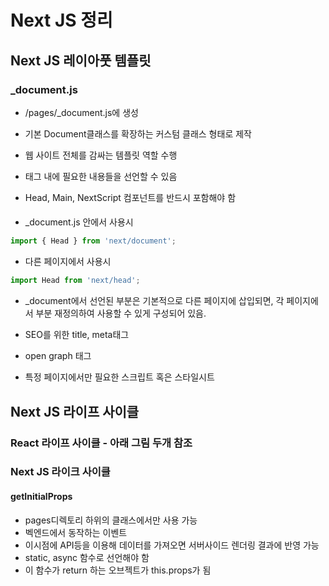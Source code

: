 # Next JS 정리

## Next JS 레이아풋 템플릿

### _document.js

- /pages/_document.js에 생성

- 기본 Document클래스를 확장하는 커스텀 클래스 형태로 제작

- 웹 사이트 전체를 감싸는 템플릿 역할 수행

- <head> 태그 내에 필요한 내용들을 선언할 수 있음

- Head, Main, NextScript 컴포넌트를 반드시 포함해야 함

#### <Head>

- _document.js 안에서 사용시

```javascript
import { Head } from 'next/document';
```

- 다른 페이지에서 사용시

```javascript
import Head from 'next/head';
```

- _document에서 선언된 부분은 기본적으로 다른 페이지에 삽입되면, 각 페이지에서 부분 재정의하여 사용할 수 있게 구성되어 있음.

- SEO를 위한 title, meta태그

- open graph 태그

- 특정 페이지에서만 필요한 스크립트 혹은 스타일시트


## Next JS 라이프 사이클 

### React 라이프 사이클 - 아래 그림 두개 참조


### Next JS 라이크 사이클

#### getInitialProps

- pages디렉토리 하위의 클래스에서만 사용 가능
- 벡엔드에서 동작하는 이벤트
- 이시점에 API등을 이용해 데이터를 가져오면 서버사이드 렌더링 결과에 반영 가능
- static, async 함수로 선언해야 함
- 이 함수가 return 하는 오브젝트가 this.props가 됨
